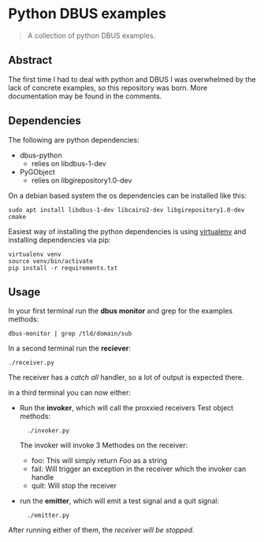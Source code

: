 # Python DBUS examples

> A collection of python DBUS examples.

## Abstract
The first time I had to deal with python and DBUS I was overwhelmed by the lack
of concrete examples, so this repository was born. More documentation may be found in the comments.

## Dependencies

The following are python dependencies:
* dbus-python
  * relies on libdbus-1-dev
* PyGObject
  * relies on libgirepository1.0-dev

On a debian based system the os dependencies can be installed like this:

```
sudo apt install libdbus-1-dev libcairo2-dev libgirepository1.0-dev cmake
```

Easiest way of installing the python dependencies is using [virtualenv](https://virtualenv.pypa.io/) and installing dependencies via pip:

```
virtualenv venv
source venv/bin/activate
pip install -r requirements.txt
```

## Usage
In your first terminal run the **dbus monitor** and grep for the examples methods:

    dbus-monitor | grep /tld/domain/sub

In a second terminal run the **reciever**:

    ./receiver.py

The receiver has a *catch all* handler, so a lot of output is expected there.

in a third terminal you can now either:
* Run the **invoker**, which will call the proxxied receivers Test object methods:

        ./invoker.py

    The invoker will invoke 3 Methodes on the receiver:
    * foo: This will simply return *Foo* as a string
    * fail: Will trigger an exception in the receiver which the invoker can handle
    * quit: Will stop the receiver

* run the **emitter**, which will emit a test signal and a quit signal:

        ./emitter.py

After running either of them, the *receiver will be stopped*.
